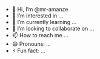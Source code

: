 - 👋 Hi, I’m @mr-amanze
- 👀 I’m interested in ...
- 🌱 I’m currently learning ...
- 💞️ I’m looking to collaborate on ...
- 📫 How to reach me ...
- 😄 Pronouns: ...
- ⚡ Fun fact: ...

<!---
mr-amanze/mr-amanze is a ✨ special ✨ repository because its `README.md` (this file) appears on your GitHub profile.
You can click the Preview link to take a look at your changes.
--->
